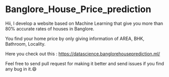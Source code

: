 # Banglore_House_Price_prediction

Hii, I develop a website based on Machine Learning that give you more than 80% accurate rates of houses in Banglore.

You find your home price by only giving information of AREA, BHK, Bathroom, Locality. 

Here you check out this : https://datascience.banglorehouseprediction.ml/

Feel free to send pull request for making it better and send issues if you find any bug in it.😄
